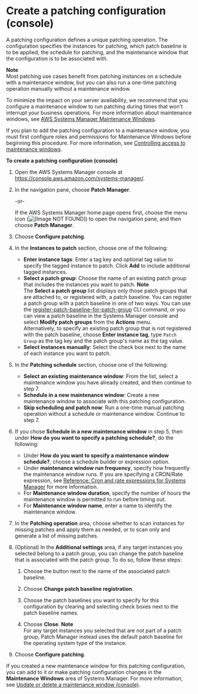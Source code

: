 # Create a patching configuration \(console\)<a name="create-patching-configuration"></a>

A patching configuration defines a unique patching operation\. The configuration specifies the instances for patching, which patch baseline is to be applied, the schedule for patching, and the maintenance window that the configuration is to be associated with\. 

**Note**  
Most patching use cases benefit from patching instances on a schedule with a maintenance window, but you can also run a one\-time patching operation manually without a maintenance window\.

To minimize the impact on your server availability, we recommend that you configure a maintenance window to run patching during times that won't interrupt your business operations\. For more information about maintenance windows, see [AWS Systems Manager Maintenance Windows](systems-manager-maintenance.md)\.

If you plan to add the patching configuration to a maintenance window, you must first configure roles and permissions for Maintenance Windows before beginning this procedure\. For more information, see [Controlling access to maintenance windows](sysman-maintenance-permissions.md)\. 

**To create a patching configuration \(console\)**

1. Open the AWS Systems Manager console at [https://console\.aws\.amazon\.com/systems\-manager/](https://console.aws.amazon.com/systems-manager/)\.

1. In the navigation pane, choose **Patch Manager**\.

   \-or\-

   If the AWS Systems Manager home page opens first, choose the menu icon \(![\[Image NOT FOUND\]](http://docs.aws.amazon.com/systems-manager/latest/userguide/images/menu-icon-small.png)\) to open the navigation pane, and then choose **Patch Manager**\.

1. Choose **Configure patching**\.

1. In the **Instances to patch** section, choose one of the following:
   + **Enter instance tags**: Enter a tag key and optional tag value to specify the tagged instance to patch\. Click **Add** to include additional tagged instances\.
   + **Select a patch group**: Choose the name of an existing patch group that includes the instances you want to patch\.
**Note**  
The **Select a patch group** list displays only those patch groups that are attached to, or registered with, a patch baseline\. You can register a patch group with a patch baseline in one of two ways\. You can use the [register\-patch\-baseline\-for\-patch\-group](https://docs.aws.amazon.com/cli/latest/reference/ssm/register-patch-baseline-for-patch-group.html) CLI command, or you can view a patch baseline in the Systems Manager console and select **Modify patch groups** from the **Actions** menu\.  
Alternatively, to specify an existing patch group that is not registered with the patch baseline, choose **Enter instance tag**, type `Patch Group` as the tag key and the patch group's name as the tag value\.
   + **Select instances manually**: Select the check box next to the name of each instance you want to patch\.

1. In the **Patching schedule** section, choose one of the following:
   + **Select an existing maintenance window**: From the list, select a maintenance window you have already created, and then continue to step 7\. 
   + **Schedule in a new maintenance window**: Create a new maintenance window to associate with this patching configuration\.
   + **Skip scheduling and patch now**: Run a one\-time manual patching operation without a schedule or maintenance window\. Continue to step 7\.

1. If you chose **Schedule in a new maintenance window** in step 5, then under **How do you want to specify a patching schedule?**, do the following:
   + Under **How do you want to specify a maintenance window schedule?**, choose a schedule builder or expression option\.
   + Under **maintenance window run frequency**, specify how frequently the maintenance window runs\. If you are specifying a CRON/Rate expression, see [Reference: Cron and rate expressions for Systems Manager](reference-cron-and-rate-expressions.md) for more information\.
   + For **Maintenance window duration**, specify the number of hours the maintenance window is permitted to run before timing out\.
   + For **Maintenance window name**, enter a name to identify the maintenance window\.

1. In the **Patching operation** area, choose whether to scan instances for missing patches and apply them as needed, or to scan only and generate a list of missing patches\.

1. \(Optional\) In the **Additional settings** area, if any target instances you selected belong to a patch group, you can change the patch baseline that is associated with the patch group\. To do so, follow these steps:

   1. Choose the button next to the name of the associated patch baseline\.

   1. Choose **Change patch baseline registration**\.

   1. Choose the patch baselines you want to specify for this configuration by clearing and selecting check boxes next to the patch baseline names\.

   1. Choose **Close**\.
**Note**  
For any target instances you selected that are not part of a patch group, Patch Manager instead uses the default patch baseline for the operating system type of the instance\.

1. Choose **Configure patching**\.

If you created a new maintenance window for this patching configuration, you can add to it or make patching configuration changes in the **Maintenance Windows** area of Systems Manager\. For more information, see [Update or delete a maintenance window \(console\)](sysman-maintenance-update.md)\.